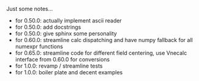 Just some notes...

 * for 0.50.0: actually implement ascii reader
 * for 0.50.0: add docstrings
 * for 0.50.0: give sphinx some personality
 * for 0.60.0: streamline calc dispatching and have numpy fallback for all numexpr functions
 * for 0.65.0: streamline code for different field centering, use Vnecalc interface from 0.60.0 for conversions
 * for 1.0.0: revamp / streamline tests
 * for 1.0.0: boiler plate and decent examples
